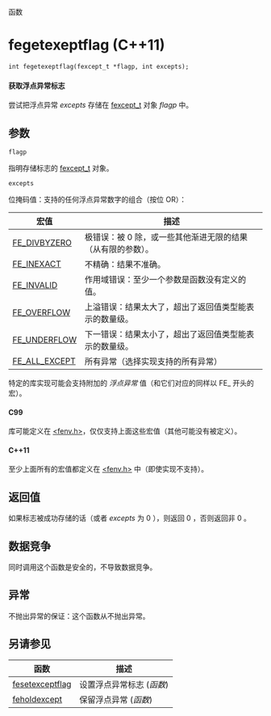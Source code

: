 函数

# fegetexeptflag (C++11)

`int fegetexeptflag(fexcept_t *flagp, int excepts);`

#### 获取浮点异常标志

尝试把浮点异常 _excepts_ 存储在 [fexcept_t](fexcept_t.md) 对象 _flagp_ 中。

## 参数

`flagp`

指明存储标志的 [fexcept_t](fexcept_t.md) 对象。

`excepts`

位掩码值：支持的任何浮点异常数字的组合（按位 OR）：

宏值                              | 描述
--------------------------------- | --------------------------------------------------------------
[FE_DIVBYZERO](FE_DIVBYZERO.md)   | 极错误：被 0 除，或一些其他渐进无限的结果（从有限的参数）。
[FE_INEXACT](FE_INEXACT.md)       | 不精确：结果不准确。
[FE_INVALID](FE_INVALID.md)       | 作用域错误：至少一个参数是函数没有定义的值。
[FE_OVERFLOW](FE_OVERFLOW.md)     | 上溢错误：结果太大了，超出了返回值类型能表示的数量级。
[FE_UNDERFLOW](FE_UNDERFLOW.md)   | 下一错误：结果太小了，超出了返回值类型能表示的数量级。
[FE_ALL_EXCEPT](FE_ALL_EXCEPT.md) | 所有异常（选择实现支持的所有异常）

特定的库实现可能会支持附加的 _浮点异常_ 值（和它们对应的同样以 FE_ 开头的宏）。

#### C99

库可能定义在 [\<fenv.h\>](README.md)，仅仅支持上面这些宏值（其他可能没有被定义）。

#### C++11

至少上面所有的宏值都定义在 [\<fenv.h\>](README.md) 中（即使实现不支持）。


## 返回值

如果标志被成功存储的话（或者 _excepts_ 为 0 ），则返回 0 ，否则返回非 0 。


## 数据竞争

同时调用这个函数是安全的，不导致数据竞争。


## 异常

不抛出异常的保证：这个函数从不抛出异常。  


## 另请参见

函数                                  | 描述
------------------------------------- | -------------------------
[fesetexceptflag](fesetexceptflag.md) | 设置浮点异常标志 (_函数_)
[feholdexcept](feholdexcept.md)       | 保留浮点异常 (_函数_)
